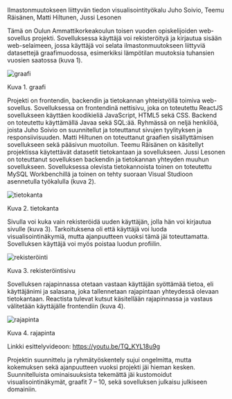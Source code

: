 Ilmastonmuutokseen liittyvän tiedon visualisointityökalu
Juho Soivio, Teemu Räisänen, Matti Hiltunen, Jussi Lesonen

Tämä on Oulun Ammattikorkeakoulun toisen vuoden opiskelijoiden web-sovellus projekti. Sovelluksessa käyttäjä voi rekisteröityä ja kirjautua sisään web-selaimeen, jossa käyttäjä voi selata ilmastonmuutokseen liittyviä datasettejä graafimuodossa, esimerkiksi lämpötilan muutoksia tuhansien vuosien saatossa (kuva 1).

![graafi](https://user-images.githubusercontent.com/101434481/207577907-206455bf-fcff-44f0-93aa-f7988791104f.png)

Kuva 1. graafi

Projekti on frontendin, backendin ja tietokannan yhteistyöllä toimiva web-sovellus. Sovelluksessa on frontendinä nettisivu, joka on toteutettu ReactJS sovellukseen käyttäen koodikieliä JavaScript, HTML5 sekä CSS. Backend on toteutettu käyttämällä Javaa sekä SQL:ää.
Ryhmässä on neljä henkilöä, joista Juho Soivio on suunnitellut ja toteuttanut sivujen tyylityksen ja responsiivisuuden. Matti Hiltunen on toteuttanut graafien sisällyttämisen sovellukseen sekä pääsivun muotoilun. Teemu Räisänen on käsitellyt projektissa käytettävät datasetit tietokantaan ja sovellukseen.  Jussi Lesonen on toteuttanut sovelluksen backendin ja tietokannan yhteyden muuhun sovellukseen.
Sovelluksessa olevista tietokannoista toinen on toteutettu MySQL Workbenchillä ja toinen on tehty suoraan Visual Studioon asennetulla työkalulla (kuva 2).

![tietokanta](https://user-images.githubusercontent.com/101434481/207578046-4bbd42ec-e2fe-49ff-8662-488a0ad1bc4c.png)

Kuva 2. tietokanta

Sivulla voi kuka vain rekisteröidä uuden käyttäjän, jolla hän voi kirjautua sivulle (kuva 3). Tarkoituksena oli että käyttäjä voi luoda visualisointinäkymiä, mutta ajanpuutteen vuoksi tämä jäi toteuttamatta. Sovelluksen käyttäjä voi myös poistaa luodun profiilin.

![rekisteröinti](https://user-images.githubusercontent.com/101434481/207578101-d5f69a0e-6fb5-4e40-9149-aed21e5eafa5.png)

Kuva 3. rekisteröintisivu

Sovelluksen rajapinnassa otetaan vastaan käyttäjän syöttämää tietoa, eli käyttäjänimi ja salasana, joka tallennetaan rajapintaan yhteydessä olevaan tietokantaan. Reactista tulevat kutsut käsitellään rajapinnassa ja vastaus välitetään käyttäjälle frontendiin (kuva 4).

![rajapinta](https://user-images.githubusercontent.com/101434481/207578130-35d187aa-d426-4991-89a1-5be777b5232e.png)
 
Kuva 4. rajapinta

Linkki esittelyvideoon: https://youtu.be/TQ_KYL18u9g

Projektin suunnittelu ja ryhmätyöskentely sujui ongelmitta, mutta kokemuksen sekä ajanpuutteen vuoksi projekti jäi hieman kesken. Suunnitelluista ominaisuuksista tekemättä jäi kustomoidut visualisointinäkymät, graafit 7 – 10, sekä sovelluksen julkaisu julkiseen domainiin.
